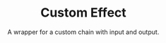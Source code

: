 ---
layout: unit
title: Custom Effect
subtitle: A wrapper for a custom chain with input and output.
parent: Builtin Units
grand_parent: ER-301
---